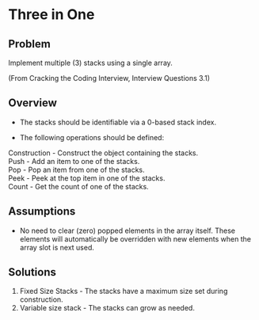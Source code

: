# Three in One

## Problem
Implement multiple (3) stacks using a single array.

(From Cracking the Coding Interview, Interview Questions 3.1)

## Overview
- The stacks should be identifiable via a 0-based stack index.

- The following operations should be defined:
  
Construction - Construct the object containing the stacks.  
Push - Add an item to one of the stacks.  
Pop - Pop an item from one of the stacks.  
Peek - Peek at the top item in one of the stacks.  
Count - Get the count of one of the stacks.  

## Assumptions
- No need to clear (zero) popped elements in the array itself. These elements will
automatically be overridden with new elements when the array slot is next
used.

## Solutions
1. Fixed Size Stacks - The stacks have a maximum size set during construction.
2. Variable size stack - The stacks can grow as needed.